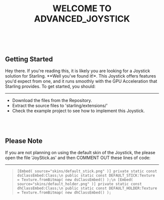 <div align="center"> <h1>WELCOME TO ADVANCED_JOYSTICK<h1> </div>
<br/><br/>

**Getting Started**
-------------------
Hey there. If you're reading this, it is likely you are looking for a Joystick solution for Starling. **Well you've 
found it!*. This Joystick offers features you'd expect from one, and it runs smoothly with the GPU Acceleration that 
Starling provides. To get started, you should:

----

- Download the files from the Repository.
- Extract the source files to 'starling/extensions/'
- Check the example project to see how to implement this Joystick.

<br/><br/>

**Please Note**
----------------
If you are not planning on using the default skin of the Joystick, the please open the file 'JoyStick.as' and then
COMMENT OUT these lines of code:

----

> `[Embed( source="skins/default_stick.png" )] private static const dsClassEmbed:Class;\n
public static const DEFAULT_STICK:Texture = Texture.fromBitmap( new dsClassEmbed() );\n
[Embed( source="skins/default_holder.png" )] private static const dhClassEmbed:Class;\n
public static const DEFAULT_HOLDER:Texture = Texture.fromBitmap( new dhClassEmbed() );`

